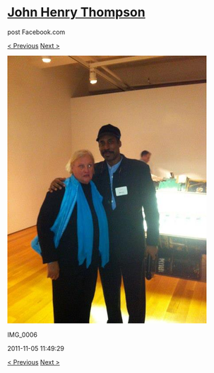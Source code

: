 # [John Henry Thompson](../README.md)
post Facebook.com

[< Previous](2011-11-05-3.md) [Next >](2011-11-05-5.md)

[![](../media/2011-11-05/Nari-we-the-people-IMG_0006.jpg)](../README.md)

IMG_0006

2011-11-05 11:49:29

[< Previous](2011-11-05-3.md) [Next >](2011-11-05-5.md)